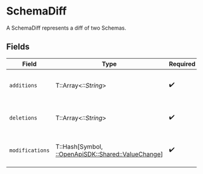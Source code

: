 # SchemaDiff

A SchemaDiff represents a diff of two Schemas.


## Fields

| Field                                                                                    | Type                                                                                     | Required                                                                                 | Description                                                                              |
| ---------------------------------------------------------------------------------------- | ---------------------------------------------------------------------------------------- | ---------------------------------------------------------------------------------------- | ---------------------------------------------------------------------------------------- |
| `additions`                                                                              | T::Array<*::String*>                                                                     | :heavy_check_mark:                                                                       | Holds every addition change in the diff.                                                 |
| `deletions`                                                                              | T::Array<*::String*>                                                                     | :heavy_check_mark:                                                                       | Holds every deletion change in the diff.                                                 |
| `modifications`                                                                          | T::Hash[Symbol, [::OpenApiSDK::Shared::ValueChange](../../models/shared/valuechange.md)] | :heavy_check_mark:                                                                       | Holds every modification change in the diff.                                             |